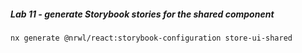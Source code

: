 ##### Lab 11 - generate Storybook stories for the shared component

```shell
nx generate @nrwl/react:storybook-configuration store-ui-shared
```

